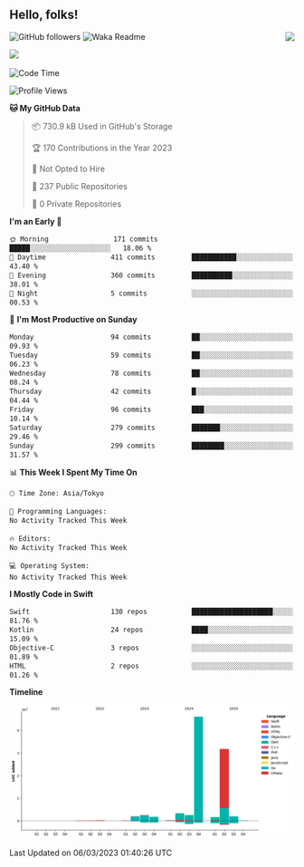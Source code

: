 ## Hello, folks! 

<p>
<img align="right" src="https://media.giphy.com/media/26ufdb3cYKwbRtYVW/giphy.gif" style="max-width:100%;" height="150px">
 
![GitHub followers](https://img.shields.io/github/followers/YamamotoDesu?label=Follow&style=social)
![Waka Readme](https://github.com/YamamotoDesu/YamamotoDesu/workflows/Waka%20Readme/badge.svg)

![](https://github-profile-summary-cards.vercel.app/api/cards/profile-details?username=YamamotoDesu&theme=vue)

<!--START_SECTION:waka-->
![Code Time](http://img.shields.io/badge/Code%20Time-207%20hrs%2025%20mins-blue)

![Profile Views](http://img.shields.io/badge/Profile%20Views-3-blue)

**🐱 My GitHub Data** 

> 📦 730.9 kB Used in GitHub's Storage 
 > 
> 🏆 170 Contributions in the Year 2023
 > 
> 🚫 Not Opted to Hire
 > 
> 📜 237 Public Repositories 
 > 
> 🔑 0 Private Repositories 
 > 
**I'm an Early 🐤** 

```text
🌞 Morning                171 commits         █████░░░░░░░░░░░░░░░░░░░░   18.06 % 
🌆 Daytime                411 commits         ███████████░░░░░░░░░░░░░░   43.40 % 
🌃 Evening                360 commits         ██████████░░░░░░░░░░░░░░░   38.01 % 
🌙 Night                  5 commits           ░░░░░░░░░░░░░░░░░░░░░░░░░   00.53 % 
```
📅 **I'm Most Productive on Sunday** 

```text
Monday                   94 commits          ██░░░░░░░░░░░░░░░░░░░░░░░   09.93 % 
Tuesday                  59 commits          ██░░░░░░░░░░░░░░░░░░░░░░░   06.23 % 
Wednesday                78 commits          ██░░░░░░░░░░░░░░░░░░░░░░░   08.24 % 
Thursday                 42 commits          █░░░░░░░░░░░░░░░░░░░░░░░░   04.44 % 
Friday                   96 commits          ███░░░░░░░░░░░░░░░░░░░░░░   10.14 % 
Saturday                 279 commits         ███████░░░░░░░░░░░░░░░░░░   29.46 % 
Sunday                   299 commits         ████████░░░░░░░░░░░░░░░░░   31.57 % 
```


📊 **This Week I Spent My Time On** 

```text
🕑︎ Time Zone: Asia/Tokyo

💬 Programming Languages: 
No Activity Tracked This Week

🔥 Editors: 
No Activity Tracked This Week

💻 Operating System: 
No Activity Tracked This Week
```

**I Mostly Code in Swift** 

```text
Swift                    130 repos           ████████████████████░░░░░   81.76 % 
Kotlin                   24 repos            ████░░░░░░░░░░░░░░░░░░░░░   15.09 % 
Objective-C              3 repos             ░░░░░░░░░░░░░░░░░░░░░░░░░   01.89 % 
HTML                     2 repos             ░░░░░░░░░░░░░░░░░░░░░░░░░   01.26 % 
```



**Timeline**

![Lines of Code chart](https://raw.githubusercontent.com/YamamotoDesu/YamamotoDesu/main/assets/bar_graph.png)


 Last Updated on 06/03/2023 01:40:26 UTC
<!--END_SECTION:waka-->


